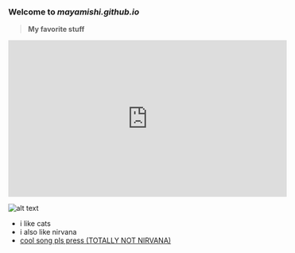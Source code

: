 ### Welcome to *mayamishi.github.io*

>**My favorite stuff**

<iframe width="560" height="315" src="https://www.youtube.com/embed/fregObNcHC8" title="YouTube video player" frameborder="0" allow="accelerometer; autoplay; clipboard-write; encrypted-media; gyroscope; picture-in-picture" allowfullscreen></iframe>



![alt text](https://i.pinimg.com/originals/fe/28/74/fe287411625f7479c70af661af595f96.jpg)
- i like cats
- i also like nirvana
- [cool song pls press (TOTALLY NOT NIRVANA)](https://youtu.be/ZpiEunhVs9o)
